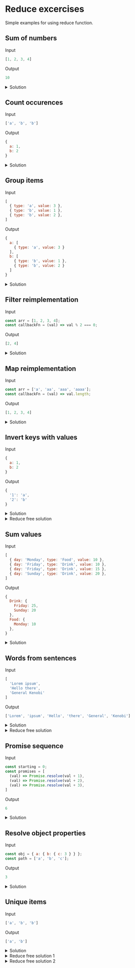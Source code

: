 # Reduce excercises
Simple examples for using reduce function.

## Sum of numbers

Input
```javascript
[1, 2, 3, 4]
```

Output
```javascript
10
```

<details>
  <summary>Solution</summary>

```javascript
INPUT.reduce((sum, num) => sum + num);
```
</details>


## Count occurences

Input
```javascript
['a', 'b', 'b']
```

Output
```javascript
{
  a: 1,
  b: 2
}
```

<details>
  <summary>Solution</summary>

```javascript
INPUT.reduce((obj, item) => {
  obj[item] = obj[item] ? obj[item] + 1 : 1;

  return obj;
}, {});
```
</details>


## Group items

Input
```javascript
[
  { type: 'a', value: 3 },
  { type: 'b', value: 1 },
  { type: 'b', value: 2 },
]
```

Output
```javascript
{
  a: [
    { type: 'a', value: 3 }
  ],
  b: [
    { type: 'b', value: 1 },
    { type: 'b', value: 2 }
  ]
}
```

<details>
  <summary>Solution</summary>

```javascript
INPUT.reduce((obj, item) => {
  if (obj[item.type]){
    obj[item.type].push(item);
  } else {    
    obj[item.type] = [item];
  }

  return obj;
}, {});
```
</details>

## Filter reimplementation

Input
```javascript
const arr = [1, 2, 3, 4];
const callbackFn = (val) => val % 2 === 0;
```

Output
```javascript
[2, 4]
```

<details>
  <summary>Solution</summary>

```javascript
arr.reduce((acc, key) => callbackFn(key) ? [...acc, key] : acc, []);
```
</details>

## Map reimplementation

Input
```javascript
const arr = ['a', 'aa', 'aaa', 'aaaa'];
const callbackFn = (val) => val.length;
```

Output
```javascript
[1, 2, 3, 4]
```

<details>
  <summary>Solution</summary>

```javascript
arr.reduce((acc, key) => [...acc, callbackFn(key)], []);
```
</details>


## Invert keys with values

Input
```javascript
{
  a: 1,
  b: 2
}
```

Output
```javascript
{
  '1': 'a',
  '2': 'b'
}
```

<details>
  <summary>Solution</summary>

```javascript
Object.entries(INPUT).reduce((obj, [key, value]) => {
  obj[value] = key;

  return obj;
}, {})
```
</details>

<details>
  <summary>Reduce free solution</summary>

```javascript
Object.fromEntries(Object.entries(INPUT).map(([key, value]) => [value, key]));
```
</details>

## Sum values

Input
```javascript
[
  { day: 'Monday', type: 'Food', value: 10 },
  { day: 'Friday', type: 'Drink', value: 10 },
  { day: 'Friday', type: 'Drink', value: 15 },
  { day: 'Sunday', type: 'Drink', value: 20 },
]
```

Output
```javascript
{
  Drink: {
    Friday: 25,
    Sunday: 20
  },
  Food: {
    Monday: 10
  },
}
```

<details>
  <summary>Solution</summary>

```javascript
INPUT.reduce((dict, { day, type, value }) => {
  const typeDict = dict[type] || (dict[type] = {});
  const dayDict = typeDict[day] || (typeDict[day] = 0);

  typeDict[day] += value;

  return dict;
}, {});
```
</details>


## Words from sentences

Input
```javascript
[
  'Lorem ipsum',
  'Hello there',
  'General Kenobi'
]
```

Output
```javascript
['Lorem', 'ipsum', 'Hello', 'there', 'General', 'Kenobi']
```

<details>
  <summary>Solution</summary>

```javascript
INPUT.reduce((arr, sentence) => [...arr, sentence.split(' ')], []);
```
</details>

<details>
  <summary>Reduce free solution</summary>

```javascript
INPUT.flatMap((sentence) => sentence.split(' '));
```
</details>


## Promise sequence

Input
```javascript
const starting = 0;
const promises = [
  (val) => Promise.resolve(val + 1),
  (val) => Promise.resolve(val + 2),
  (val) => Promise.resolve(val + 3),
]
```

Output
```javascript
6
```

<details>
  <summary>Solution</summary>

```javascript
promises.reduce((prev, current) => prev.then(current), Promise.resolve(starting));
```
</details>

## Resolve object properties

Input
```javascript
const obj = { a: { b: { c: 3 } } };
const path = ['a', 'b', 'c'];
```

Output
```javascript
3
```

<details>
  <summary>Solution</summary>

```javascript
path.reduce((acc, key) => acc[key], obj);
```
</details>

## Unique items

Input
```javascript
['a', 'b', 'b']
```

Output
```javascript
['a', 'b']
```

<details>
  <summary>Solution</summary>

```javascript
INPUT.reduce((arr, key) => arr.includes(key) ? arr : [...arr, key], input);
```
</details>

<details>
  <summary>Reduce free solution 1</summary>

```javascript
['a', 'b', 'b'].filter(function(item)  {return this[item] ? false : (this[item] = true)}, {})
```
</details>

<details>
  <summary>Reduce free solution 2</summary>

```javascript
[...new Set(['a', 'b', 'b'])]
```
</details>
